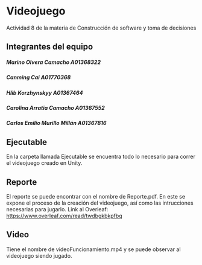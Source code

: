 # Videojuego
Actividad 8 de la materia de Construcción de software y toma de decisiones
## Integrantes del equipo
##### Marino Olvera Camacho		A01368322
##### Canming Cai 				A01770368
##### Hlib Korzhynskyy 			A01367464
##### Carolina Arratia Camacho 		A01367552
##### Carlos Emilio Murillo Millán 		A01367816
## Ejecutable
En la carpeta llamada Ejecutable se encuentra todo lo necesario para correr el videojuego creado en Unity.
## Reporte
El reporte se puede encontrar con el nombre de Reporte.pdf. En este se expone el proceso de la creación del videojuego, así como las intrucciones necesarias para jugarlo.
Link al Overleaf: https://www.overleaf.com/read/twdbgkbkpfbq
## Video
Tiene el nombre de videoFuncionamiento.mp4 y se puede observar al videojuego siendo jugado.
